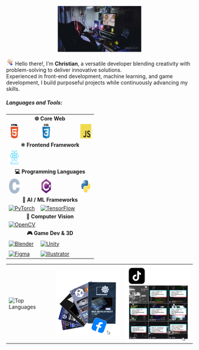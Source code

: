 


<p align="center">
  <img src="./pic1.png" alt="Setup Image" width="45%" />
</p>
<p>
<p>

   <img src="./hand.webp" alt="Wave Hello" width="20" />  Hello there!, I’m **Christian**, a versatile developer blending creativity with problem-solving to deliver innovative solutions.  
Experienced in front-end development, machine learning, and game development, I build purposeful projects while continuously advancing my skills.

</p>







<h5 align="left">Languages and Tools:</h5>


<table>
  <tr>
    <td align="center" colspan="6"><strong>🌐 Core Web</strong></td>
  </tr>
  <tr>
    <td><a href="https://www.w3.org/html/" target="_blank"><img src="https://raw.githubusercontent.com/devicons/devicon/master/icons/html5/html5-original-wordmark.svg" alt="HTML5" width="30" height="40" /></a></td>
    <td><a href="https://www.w3schools.com/css/" target="_blank"><img src="https://raw.githubusercontent.com/devicons/devicon/master/icons/css3/css3-original-wordmark.svg" alt="CSS3" width="30" height="40" /></a></td>
    <td><a href="https://developer.mozilla.org/en-US/docs/Web/JavaScript" target="_blank"><img src="https://raw.githubusercontent.com/devicons/devicon/master/icons/javascript/javascript-original.svg" alt="JavaScript" width="30" height="40" /></a></td>
  </tr>

  <tr>
    <td align="center" colspan="6"><strong>⚛️ Frontend Framework</strong></td>
  </tr>
  <tr>
    <td><a href="https://reactjs.org/" target="_blank"><img src="https://raw.githubusercontent.com/devicons/devicon/master/icons/react/react-original-wordmark.svg" alt="React" width="30" height="40" /></a></td>
  </tr>

  <tr>
    <td align="center" colspan="6"><strong>💻 Programming Languages</strong></td>
  </tr>
  <tr>
    <td><a href="https://www.cprogramming.com/" target="_blank"><img src="https://raw.githubusercontent.com/devicons/devicon/master/icons/c/c-original.svg" alt="C" width="30" height="40" /></a></td>
    <td><a href="https://www.w3schools.com/cs/" target="_blank"><img src="https://raw.githubusercontent.com/devicons/devicon/master/icons/csharp/csharp-original.svg" alt="C#" width="30" height="40" /></a></td>
    <td><a href="https://www.python.org" target="_blank"><img src="https://raw.githubusercontent.com/devicons/devicon/master/icons/python/python-original.svg" alt="Python" width="30" height="40" /></a></td>
  </tr>

  <tr>
    <td align="center" colspan="6"><strong>🧠 AI / ML Frameworks</strong></td>
  </tr>
  <tr>
    <td><a href="https://pytorch.org/" target="_blank"><img src="https://www.vectorlogo.zone/logos/pytorch/pytorch-icon.svg" alt="PyTorch" width="40" height="30" /></a></td>
    <td><a href="https://www.tensorflow.org" target="_blank"><img src="https://www.vectorlogo.zone/logos/tensorflow/tensorflow-icon.svg" alt="TensorFlow" width="30" height="40" /></a></td>
  </tr>

  <tr>
    <td align="center" colspan="6"><strong>🧠 Computer Vision</strong></td>
  </tr>
  <tr>
    <td><a href="https://opencv.org/" target="_blank"><img src="https://www.vectorlogo.zone/logos/opencv/opencv-icon.svg" alt="OpenCV" width="40" height="30" /></a></td>
  </tr>

  <tr>
    <td align="center" colspan="6"><strong>🎮 Game Dev & 3D</strong></td>
  </tr>
  <tr>
    <td><a href="https://www.blender.org/" target="_blank"><img src="https://download.blender.org/branding/community/blender_community_badge_white.svg" alt="Blender" width="30" height="40" /></a></td>
    <td><a href="https://unity.com/" target="_blank"><img src="https://www.vectorlogo.zone/logos/unity3d/unity3d-icon.svg" alt="Unity" width="30" height="30" /></a></td>
  </tr>

  <tr>
    <td align="center" colspan="6"><strong🎨 Design Tools</strong></td>
  </tr>
  <tr>
    <td><a href="https://www.figma.com/" target="_blank"><img src="https://www.vectorlogo.zone/logos/figma/figma-icon.svg" alt="Figma" width="40" height="30" /></a></td>
    <td><a href="https://www.adobe.com/in/products/illustrator.html" target="_blank"><img src="https://www.vectorlogo.zone/logos/adobe_illustrator/adobe_illustrator-icon.svg" alt="Illustrator" width="30" height="30" /></a></td>
  </tr>
</table>








<table align="center">
  <tr>
    <td>
      <img src="https://github-readme-stats.vercel.app/api/top-langs?username=christiannamondina&show_icons=true&theme=tokyonight&locale=en&layout=compact" alt="Top Languages" />
    </td>
    <td>
      <a href="https://www.facebook.com/parqchris/" target="_blank" rel="noopener noreferrer">
        <img src="./Doc_platform.png" alt="Documentation Platform" width="200px" />
      </a>
    </td>
    <td>
          <a href="https://www.tiktok.com/@parkqdev/" target="_blank" rel="noopener noreferrer">
        <img src="./Doc_platform1.2.png" alt="Documentation Platform" width="200px" />
      </a>
    </td>
  </tr>
</table>


